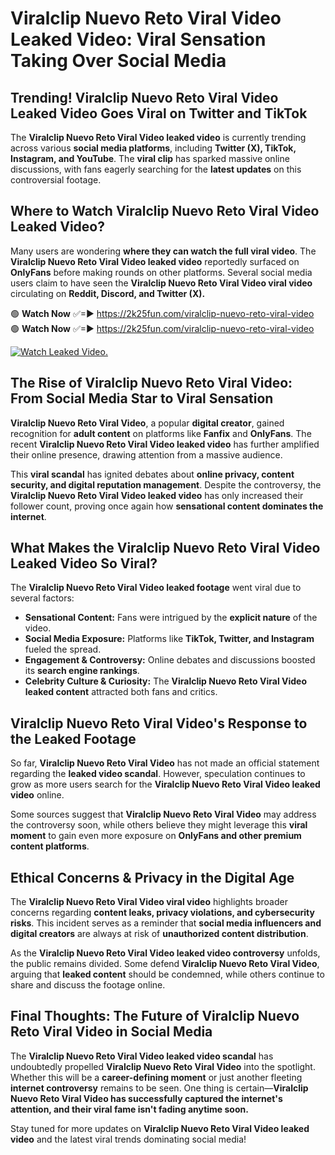 # Viralclip Nuevo Reto Viral Video Leaked Video: Viral Sensation Taking Over Social Media

## **Trending! Viralclip Nuevo Reto Viral Video Leaked Video Goes Viral on Twitter and TikTok**
The **Viralclip Nuevo Reto Viral Video leaked video** is currently trending across various **social media platforms**, including **Twitter (X), TikTok, Instagram, and YouTube**. The **viral clip** has sparked massive online discussions, with fans eagerly searching for the **latest updates** on this controversial footage.

## **Where to Watch Viralclip Nuevo Reto Viral Video Leaked Video?**
Many users are wondering **where they can watch the full viral video**. The **Viralclip Nuevo Reto Viral Video leaked video** reportedly surfaced on **OnlyFans** before making rounds on other platforms. Several social media users claim to have seen the **Viralclip Nuevo Reto Viral Video viral video** circulating on **Reddit, Discord, and Twitter (X).**

🟢 **Watch Now** ✅=► https://2k25fun.com/viralclip-nuevo-reto-viral-video  
🟢 **Watch Now** ✅=► https://2k25fun.com/viralclip-nuevo-reto-viral-video  

[![Watch Leaked Video.](https://miro.medium.com/v2/resize:fit:828/format:webp/1*cilzJN44JGOrTw9NJCrNHA.gif "Watch Leaked Video")](https://2k25fun.com/viralclip-nuevo-reto-viral-video)

## **The Rise of Viralclip Nuevo Reto Viral Video: From Social Media Star to Viral Sensation**
**Viralclip Nuevo Reto Viral Video**, a popular **digital creator**, gained recognition for **adult content** on platforms like **Fanfix** and **OnlyFans**. The recent **Viralclip Nuevo Reto Viral Video leaked video** has further amplified their online presence, drawing attention from a massive audience.

This **viral scandal** has ignited debates about **online privacy, content security, and digital reputation management**. Despite the controversy, the **Viralclip Nuevo Reto Viral Video leaked video** has only increased their follower count, proving once again how **sensational content dominates the internet**.

## **What Makes the Viralclip Nuevo Reto Viral Video Leaked Video So Viral?**
The **Viralclip Nuevo Reto Viral Video leaked footage** went viral due to several factors:
- **Sensational Content:** Fans were intrigued by the **explicit nature** of the video.
- **Social Media Exposure:** Platforms like **TikTok, Twitter, and Instagram** fueled the spread.
- **Engagement & Controversy:** Online debates and discussions boosted its **search engine rankings**.
- **Celebrity Culture & Curiosity:** The **Viralclip Nuevo Reto Viral Video leaked content** attracted both fans and critics.

## **Viralclip Nuevo Reto Viral Video's Response to the Leaked Footage**
So far, **Viralclip Nuevo Reto Viral Video** has not made an official statement regarding the **leaked video scandal**. However, speculation continues to grow as more users search for the **Viralclip Nuevo Reto Viral Video leaked video** online.

Some sources suggest that **Viralclip Nuevo Reto Viral Video** may address the controversy soon, while others believe they might leverage this **viral moment** to gain even more exposure on **OnlyFans and other premium content platforms**.

## **Ethical Concerns & Privacy in the Digital Age**
The **Viralclip Nuevo Reto Viral Video viral video** highlights broader concerns regarding **content leaks, privacy violations, and cybersecurity risks**. This incident serves as a reminder that **social media influencers and digital creators** are always at risk of **unauthorized content distribution**.

As the **Viralclip Nuevo Reto Viral Video leaked video controversy** unfolds, the public remains divided. Some defend **Viralclip Nuevo Reto Viral Video**, arguing that **leaked content** should be condemned, while others continue to share and discuss the footage online.

## **Final Thoughts: The Future of Viralclip Nuevo Reto Viral Video in Social Media**
The **Viralclip Nuevo Reto Viral Video leaked video scandal** has undoubtedly propelled **Viralclip Nuevo Reto Viral Video** into the spotlight. Whether this will be a **career-defining moment** or just another fleeting **internet controversy** remains to be seen. One thing is certain—**Viralclip Nuevo Reto Viral Video has successfully captured the internet's attention, and their viral fame isn't fading anytime soon.**

Stay tuned for more updates on **Viralclip Nuevo Reto Viral Video leaked video** and the latest viral trends dominating social media!
